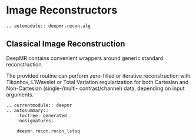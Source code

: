 # Image Reconstructors

```{eval-rst}
.. automodule:: deepmr.recon.alg
```

## Classical Image Reconstruction

DeepMR contains convenient wrappers around generic standard reconstruction.

The provided routine can perform zero-filled or iterative reconstruction
with Tikonhov, L1Wavelet or Total Variation regularization for both Cartesian
and Non-Cartesian (single-/multi- contrast/channel) data, depending on input arguments.

```{eval-rst}
.. currentmodule:: deepmr 
.. autosummary::
	:toctree: generated
	:nosignatures:
	
	deepmr.recon.recon_lstsq

```